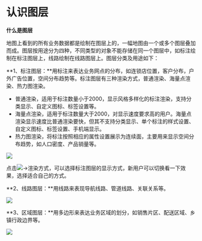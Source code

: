 # 认识图层
**什么是图层**

地图上看到的所有业务数据都是绘制在图层上的，一幅地图由一个或多个图层叠加而成。图层按用途分为四种，不同类型的对象不能存储在同一个图层中，如标注绘制在标注图层上，线路绘制在线路图层上。图层分类及用途如下：

**1、标注图层：**用标注来表达业务网点的分布，如连锁店位置，客户分布，户外广告位置，空间分布趋势等。标注图层有三种渲染方式，普通渲染、海量点渲染、热力图渲染。

- 普通渲染，适用于标注数量小于2000，显示风格多样化的标注渲染，支持分类显示、自定义图标、标签设置等。
- 海量点渲染，适用于标注数量大于2000，对显示速度要求高的用户。海量点渲染显示速度比普通渲染要快，但其不支持分类显示、单个标注的样式设置、自定义图标、标签设置、手机端显示。
- 热力图渲染，将标注按照相应的属性设置展示为连续面，主要用来显示空间分布趋势，如人口密度、产品销量等。

![](http://pic.dituwuyou.com/map%2Fpicture%2Fmark-layer.png)

点击![](http://pic.dituwuyou.com/map%2Fpicture%2Ficon%2Flayersetting.png)->渲染方式，可以选择标注图层的显示方式，新用户可以切换看一下效果，选择适合自己的方式。

**2、线路图层：**用线路来表现导航线路、管道线路、关联关系等。

![](http://pic.dituwuyou.com/map%2Fpicture%2Fline-layer.jpg)

**3、区域图层：**用多边形来表达业务区域的划分，如销售片区、配送区域、乡镇行政边界等。

![](http://pic.dituwuyou.com/map%2Fpicture%2Fregion-layer.jpg)

